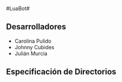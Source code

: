 #LuaBot#

## Desarrolladores ##

* Carolina Pulido
* Johnny Cubides
* Julián Murcia

## Especificación de Directorios ##
